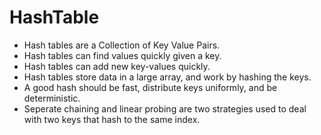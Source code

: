# HashTable

* Hash tables are a Collection of Key Value Pairs.
* Hash tables can find values quickly given a key.
* Hash tables can add new key-values quickly.
* Hash tables store data in a large array, and work by hashing the keys.
* A good hash should be fast, distribute keys uniformly, and be deterministic.
* Seperate chaining and linear probing are two strategies used to deal with two keys that 
hash to the same index.